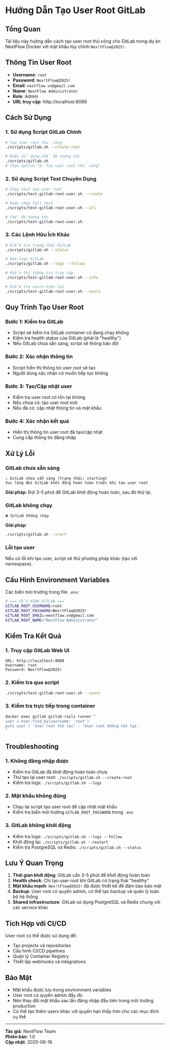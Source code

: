 # Hướng Dẫn Tạo User Root GitLab

## Tổng Quan

Tài liệu này hướng dẫn cách tạo user root thủ công cho GitLab trong dự án NextFlow Docker với mật khẩu tùy chỉnh `Nex!tFlow@2025!`.

## Thông Tin User Root

- **Username**: `root`
- **Password**: `Nex!tFlow@2025!`
- **Email**: `nextflow.vn@gmail.com`
- **Name**: `NextFlow Administrator`
- **Role**: Admin
- **URL truy cập**: http://localhost:8088

## Cách Sử Dụng

### 1. Sử dụng Script GitLab Chính

```bash
# Tạo user root thủ công
./scripts/gitlab.sh --create-root

# Hoặc sử dụng chế độ tương tác
./scripts/gitlab.sh
# Chọn option "9. Tạo user root thủ công"
```

### 2. Sử dụng Script Test Chuyên Dụng

```bash
# Chạy test tạo user root
./scripts/test-gitlab-root-user.sh --create

# Hoặc chạy full test
./scripts/test-gitlab-root-user.sh --all

# Chế độ tương tác
./scripts/test-gitlab-root-user.sh
```

### 3. Các Lệnh Hữu Ích Khác

```bash
# Kiểm tra trạng thái GitLab
./scripts/gitlab.sh --status

# Xem logs GitLab
./scripts/gitlab.sh --logs --follow

# Hiển thị thông tin truy cập
./scripts/test-gitlab-root-user.sh --info

# Kiểm tra users hiện tại
./scripts/test-gitlab-root-user.sh --users
```

## Quy Trình Tạo User Root

### Bước 1: Kiểm tra GitLab
- Script sẽ kiểm tra GitLab container có đang chạy không
- Kiểm tra health status của GitLab (phải là "healthy")
- Nếu GitLab chưa sẵn sàng, script sẽ thông báo đợi

### Bước 2: Xác nhận thông tin
- Script hiển thị thông tin user root sẽ tạo
- Người dùng xác nhận có muốn tiếp tục không

### Bước 3: Tạo/Cập nhật user
- Kiểm tra user root có tồn tại không
- Nếu chưa có: tạo user root mới
- Nếu đã có: cập nhật thông tin và mật khẩu

### Bước 4: Xác nhận kết quả
- Hiển thị thông tin user root đã tạo/cập nhật
- Cung cấp thông tin đăng nhập

## Xử Lý Lỗi

### GitLab chưa sẵn sàng
```
⚠️ GitLab chưa sẵn sàng (trạng thái: starting)
Vui lòng đợi GitLab khởi động hoàn toàn trước khi tạo user root
```

**Giải pháp**: Đợi 3-5 phút để GitLab khởi động hoàn toàn, sau đó thử lại.

### GitLab không chạy
```
❌ GitLab không chạy
```

**Giải pháp**: 
```bash
./scripts/gitlab.sh --start
```

### Lỗi tạo user
Nếu có lỗi khi tạo user, script sẽ thử phương pháp khác (tạo với namespace).

## Cấu Hình Environment Variables

Các biến môi trường trong file `.env`:

```bash
# === CẤU HÌNH GITLAB ===
GITLAB_ROOT_USERNAME=root
GITLAB_ROOT_PASSWORD=Nex!tFlow@2025!
GITLAB_ROOT_EMAIL=nextflow.vn@gmail.com
GITLAB_ROOT_NAME="NextFlow Administrator"
```

## Kiểm Tra Kết Quả

### 1. Truy cập GitLab Web UI
```
URL: http://localhost:8088
Username: root
Password: Nex!tFlow@2025!
```

### 2. Kiểm tra qua script
```bash
./scripts/test-gitlab-root-user.sh --users
```

### 3. Kiểm tra trực tiếp trong container
```bash
docker exec gitlab gitlab-rails runner "
user = User.find_by(username: 'root')
puts user ? 'User root tồn tại' : 'User root không tồn tại'
"
```

## Troubleshooting

### 1. Không đăng nhập được
- Kiểm tra GitLab đã khởi động hoàn toàn chưa
- Thử tạo lại user root: `./scripts/gitlab.sh --create-root`
- Kiểm tra logs: `./scripts/gitlab.sh --logs`

### 2. Mật khẩu không đúng
- Chạy lại script tạo user root để cập nhật mật khẩu
- Kiểm tra biến môi trường `GITLAB_ROOT_PASSWORD` trong `.env`

### 3. GitLab không khởi động
- Kiểm tra logs: `./scripts/gitlab.sh --logs --follow`
- Khởi động lại: `./scripts/gitlab.sh --restart`
- Kiểm tra PostgreSQL và Redis: `./scripts/gitlab.sh --status`

## Lưu Ý Quan Trọng

1. **Thời gian khởi động**: GitLab cần 3-5 phút để khởi động hoàn toàn
2. **Health check**: Chỉ tạo user root khi GitLab có trạng thái "healthy"
3. **Mật khẩu mạnh**: `Nex!tFlow@2025!` đã được thiết kế để đảm bảo bảo mật
4. **Backup**: User root có quyền admin, có thể tạo backup và quản lý toàn bộ hệ thống
5. **Shared infrastructure**: GitLab sử dụng PostgreSQL và Redis chung với các service khác

## Tích Hợp với CI/CD

User root có thể được sử dụng để:
- Tạo projects và repositories
- Cấu hình CI/CD pipelines
- Quản lý Container Registry
- Thiết lập webhooks và integrations

## Bảo Mật

- Mật khẩu được lưu trong environment variables
- User root có quyền admin đầy đủ
- Nên thay đổi mật khẩu sau lần đăng nhập đầu tiên trong môi trường production
- Có thể tạo thêm users khác với quyền hạn thấp hơn cho các mục đích cụ thể

---

**Tác giả**: NextFlow Team  
**Phiên bản**: 1.0  
**Cập nhật**: 2025-06-16
